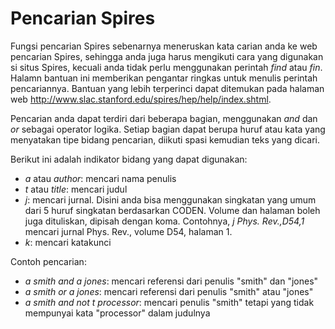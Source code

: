 Pencarian Spires
================

Fungsi pencarian Spires sebenarnya meneruskan kata carian anda ke web pencarian Spires, sehingga anda juga harus mengikuti cara yang digunakan si situs Spires, kecuali anda tidak perlu menggunakan perintah *find* atau *fin*. Halamn bantuan ini memberikan pengantar ringkas untuk menulis perintah pencariannya. Bantuan yang lebih terperinci dapat ditemukan pada halaman web http://www.slac.stanford.edu/spires/hep/help/index.shtml.

Pencarian anda dapat terdiri dari beberapa bagian, menggunakan *and* dan *or* sebagai operator logika. Setiap bagian dapat berupa huruf atau kata yang menyatakan tipe bidang pencarian, diikuti spasi kemudian teks yang dicari.

Berikut ini adalah indikator bidang yang dapat digunakan:

-   *a* atau *author*: mencari nama penulis
-   *t* atau *title*: mencari judul
-   *j*: mencari jurnal. Disini anda bisa menggunakan singkatan yang umum dari 5 huruf singkatan berdasarkan CODEN. Volume dan halaman boleh juga dituliskan, dipisah dengan koma. Contohnya, *j Phys. Rev.,D54,1* mencari jurnal Phys. Rev., volume D54, halaman 1.
-   *k*: mencari katakunci

Contoh pencarian:

-   *a smith and a jones*: mencari referensi dari penulis "smith" dan "jones"
-   *a smith or a jones*: mencari referensi dari penulis "smith" atau "jones"
-   *a smith and not t processor*: mencari penulis "smith" tetapi yang tidak mempunyai kata "processor" dalam judulnya

